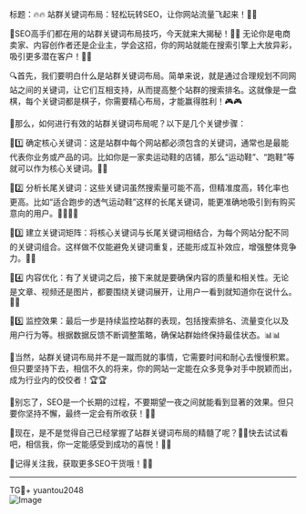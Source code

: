 标题：🔥🔥 站群关键词布局：轻松玩转SEO，让你网站流量飞起来！🚀🚀

🌟SEO高手们都在用的站群关键词布局技巧，今天就来大揭秘！💼💼 无论你是电商卖家、内容创作者还是企业主，学会这招，你的网站就能在搜索引擎上大放异彩，吸引更多潜在客户！🎯🎯

🔍首先，我们要明白什么是站群关键词布局。简单来说，就是通过合理规划不同网站之间的关键词，让它们互相支持，从而提高整个站群的搜索排名。这就像是一盘棋，每个关键词都是棋子，你需要精心布局，才能赢得胜利！🎮🎮

🌈那么，如何进行有效的站群关键词布局呢？以下是几个关键步骤：

🌈1️⃣ 确定核心关键词：这是站群中每个网站都必须包含的关键词，通常也是最能代表你业务或产品的词。比如你是一家卖运动鞋的店铺，那么“运动鞋”、“跑鞋”等就可以作为核心关键词。👟👟

🌈2️⃣ 分析长尾关键词：这些关键词虽然搜索量可能不高，但精准度高，转化率也更高。比如“适合跑步的透气运动鞋”这样的长尾关键词，能更准确地吸引到有购买意向的用户。🏃‍♂️🏃‍♀️

🌈3️⃣ 建立关键词矩阵：将核心关键词与长尾关键词相结合，为每个网站分配不同的关键词组合。这样做不仅能避免关键词重复，还能形成互补效应，增强整体竞争力。🔄🔄

🌈4️⃣ 内容优化：有了关键词之后，接下来就是要确保内容的质量和相关性。无论是文章、视频还是图片，都要围绕关键词展开，让用户一看到就知道你在说什么。📝📝

🌈5️⃣ 监控效果：最后一步是持续监控站群的表现，包括搜索排名、流量变化以及用户行为等。根据数据反馈不断调整策略，确保站群始终保持最佳状态。📊📊

🌈当然，站群关键词布局并不是一蹴而就的事情，它需要时间和耐心去慢慢积累。但只要坚持下去，相信不久的将来，你的网站一定能在众多竞争对手中脱颖而出，成为行业内的佼佼者！🏆🏆

🌈别忘了，SEO是一个长期的过程，不要期望一夜之间就能看到显著的效果。但只要你坚持不懈，最终一定会有所收获！🌱🌱

🌈现在，是不是觉得自己已经掌握了站群关键词布局的精髓了呢？💪💪快去试试看吧，相信我，你一定能感受到成功的喜悦！🎉🎉

🌈记得关注我，获取更多SEO干货哦！🎈🎈

---
TG💪+ yuantou2048  
![Image](https://github.com/user-attachments/assets/42a5a4a5-fea9-4a1d-8aa0-73e57e430cca)